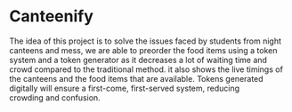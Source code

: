 # Canteenify
The idea of this project is to solve the issues faced by students from night canteens and mess,
we are able to preorder the food items using a token system and a token generator as it decreases a lot of waiting time and crowd compared to the traditional method.
it also shows the live timings of the canteens and the food items that are available.
Tokens generated digitally will ensure a first-come, first-served system, reducing crowding and confusion.
